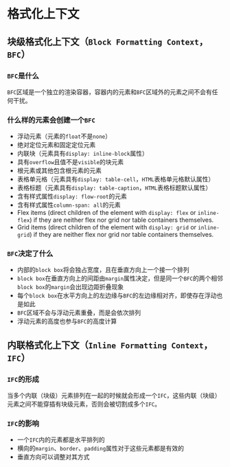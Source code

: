 # 格式化上下文

## 块级格式化上下文（`Block Formatting Context`，`BFC`）

### `BFC`是什么

`BFC`区域是一个独立的渲染容器，容器内的元素和`BFC`区域外的元素之间不会有任何干扰。

### 什么样的元素会创建一个`BFC`

- 浮动元素（元素的`float`不是`none`）
- 绝对定位元素和固定定位元素
- 内联块（元素具有`display: inline-block`属性）
- 具有`overflow`且值不是`visible`的块元素
- 根元素或其他包含根元素的元素
- 表格单元格（元素具有`display: table-cell`，`HTML`表格单元格默认属性）
- 表格标题（元素具有`display: table-caption`，`HTML`表格标题默认属性）
- 含有样式属性`display: flow-root`的元素
- 含有样式属性`column-span: all`的元素
- Flex items (direct children of the element with `display: flex` or `inline-flex`) if they are neither flex nor grid nor table containers themselves.
- Grid items (direct children of the element with `display: grid` or `inline-grid`) if they are neither flex nor grid nor table containers themselves.

### `BFC`决定了什么

- 内部的`block box`将会独占宽度，且在垂直方向上一个接一个排列
- `block box`在垂直方向上的间距由`margin`属性决定，但是同一个`BFC`的两个相邻`block box`的`margin`会出现边距折叠现象
- 每个`block box`在水平方向上的左边缘与`BFC`的左边缘相对齐，即使存在浮动也是如此
- `BFC`区域不会与浮动元素重叠，而是会依次排列
- 浮动元素的高度也参与`BFC`的高度计算

## 内联格式化上下文（`Inline Formatting Context`，`IFC`）

### `IFC`的形成

当多个内联（块级）元素排列在一起的时候就会形成一个`IFC`，这些内联（块级）元素之间不能穿插有块级元素，否则会被切割成多个`IFC`。

### `IFC`的影响

- 一个`IFC`内的元素都是水平排列的
- 横向的`margin`、`border`、`padding`属性对于这些元素都是有效的
- 垂直方向可以调整对其方式

